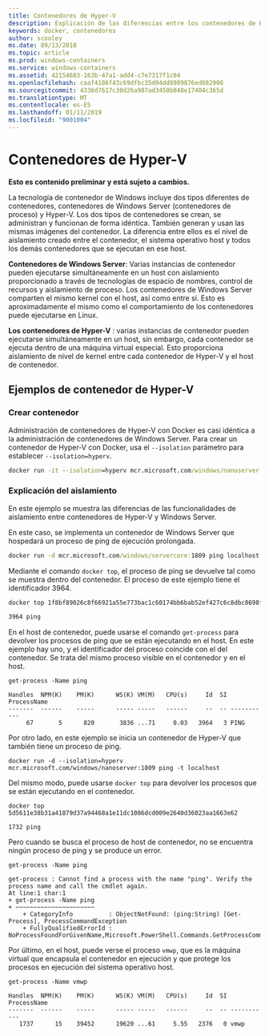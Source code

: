 ```yaml
---
title: Contenedores de Hyper-V
description: Explicación de las diferencias entre los contenedores de Hyper-V de contenedores de proceso cuales.
keywords: docker, contenedores
author: scooley
ms.date: 09/13/2018
ms.topic: article
ms.prod: windows-containers
ms.service: windows-containers
ms.assetid: 42154683-163b-47a1-add4-c7e7317f1c04
ms.openlocfilehash: caaf4186f43c69dfbc35d04dd8909876ed082906
ms.sourcegitcommit: 4336d7617c30d26a987ad3450b048e17404c365d
ms.translationtype: MT
ms.contentlocale: es-ES
ms.lasthandoff: 01/11/2019
ms.locfileid: "9001004"
---
```

# <a name="hyper-v-containers"></a>Contenedores de Hyper-V

**Esto es contenido preliminar y está sujeto a cambios.** 

La tecnología de contenedor de Windows incluye dos tipos diferentes de contenedores, contenedores de Windows Server (contenedores de proceso) y Hyper-V. Los dos tipos de contenedores se crean, se administran y funcionan de forma idéntica. También generan y usan las mismas imágenes del contenedor. La diferencia entre ellos es el nivel de aislamiento creado entre el contenedor, el sistema operativo host y todos los demás contenedores que se ejecutan en ese host.

**Contenedores de Windows Server**: Varias instancias de contenedor pueden ejecutarse simultáneamente en un host con aislamiento proporcionado a través de tecnologías de espacio de nombres, control de recursos y aislamiento de proceso.  Los contenedores de Windows Server comparten el mismo kernel con el host, así como entre sí.  Esto es aproximadamente el mismo como el comportamiento de los contenedores puede ejecutarse en Linux.

**Los contenedores de Hyper-V** : varias instancias de contenedor pueden ejecutarse simultáneamente en un host, sin embargo, cada contenedor se ejecuta dentro de una máquina virtual especial. Esto proporciona aislamiento de nivel de kernel entre cada contenedor de Hyper-V y el host de contenedor.

## <a name="hyper-v-container-examples"></a>Ejemplos de contenedor de Hyper-V

### <a name="create-container"></a>Crear contenedor

Administración de contenedores de Hyper-V con Docker es casi idéntica a la administración de contenedores de Windows Server. Para crear un contenedor de Hyper-V con Docker, usa el `--isolation` parámetro para establecer `--isolation=hyperv`.

``` cmd
docker run -it --isolation=hyperv mcr.microsoft.com/windows/nanoserver:1809 cmd
```

### <a name="isolation-explanation"></a>Explicación del aislamiento

En este ejemplo se muestra las diferencias de las funcionalidades de aislamiento entre contenedores de Hyper-V y Windows Server. 

En este caso, se implementa un contenedor de Windows Server que hospedará un proceso de ping de ejecución prolongada.

``` cmd
docker run -d mcr.microsoft.com/windows/servercore:1809 ping localhost -t
```

Mediante el comando `docker top`, el proceso de ping se devuelve tal como se muestra dentro del contenedor. El proceso de este ejemplo tiene el identificador 3964.

``` cmd
docker top 1f8bf89026c8f66921a55e773bac1c60174bb6bab52ef427c6c8dbc8698f9d7a

3964 ping
```

En el host de contenedor, puede usarse el comando `get-process` para devolver los procesos de ping que se están ejecutando en el host. En este ejemplo hay uno, y el identificador del proceso coincide con el del contenedor. Se trata del mismo proceso visible en el contenedor y en el host.

```
get-process -Name ping

Handles  NPM(K)    PM(K)      WS(K) VM(M)   CPU(s)     Id  SI ProcessName
-------  ------    -----      ----- -----   ------     --  -- -----------
     67       5      820       3836 ...71     0.03   3964   3 PING
```

Por otro lado, en este ejemplo se inicia un contenedor de Hyper-V que también tiene un proceso de ping. 

```
docker run -d --isolation=hyperv mcr.microsoft.com/windows/nanoserver:1809 ping -t localhost
```

Del mismo modo, puede usarse `docker top` para devolver los procesos que se están ejecutando en el contenedor.

```
docker top 5d5611e38b31a41879d37a94468a1e11dc1086dcd009e2640d36023aa1663e62

1732 ping
```

Pero cuando se busca el proceso de host de contenedor, no se encuentra ningún proceso de ping y se produce un error.

```
get-process -Name ping

get-process : Cannot find a process with the name "ping". Verify the process name and call the cmdlet again.
At line:1 char:1
+ get-process -Name ping
+ ~~~~~~~~~~~~~~~~~~~~~~
    + CategoryInfo          : ObjectNotFound: (ping:String) [Get-Process], ProcessCommandException
    + FullyQualifiedErrorId : NoProcessFoundForGivenName,Microsoft.PowerShell.Commands.GetProcessCommand
```

Por último, en el host, puede verse el proceso `vmwp`, que es la máquina virtual que encapsula el contenedor en ejecución y que protege los procesos en ejecución del sistema operativo host.

```
get-process -Name vmwp

Handles  NPM(K)    PM(K)      WS(K) VM(M)   CPU(s)     Id  SI ProcessName
-------  ------    -----      ----- -----   ------     --  -- -----------
   1737      15    39452      19620 ...61     5.55   2376   0 vmwp
```
